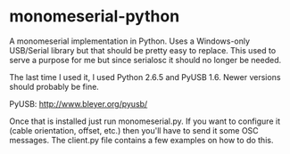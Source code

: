 monomeserial-python
===================

A monomeserial implementation in Python.  Uses a Windows-only USB/Serial library but that should be pretty easy to replace.  This used to serve a purpose for me but since serialosc it should no longer be needed.

The last time I used it, I used Python 2.6.5 and PyUSB 1.6.  Newer versions should probably be fine.

PyUSB: http://www.bleyer.org/pyusb/

Once that is installed just run monomeserial.py.  If you want to configure it (cable orientation, offset, etc.) then you'll have to send it some OSC messages.  The client.py file contains a few examples on how to do this.